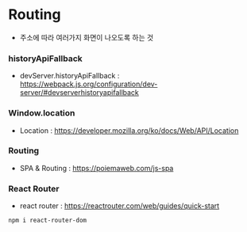 # Routing

- 주소에 따라 여러가지 화면이 나오도록 하는 것

### historyApiFallback

- devServer.historyApiFallback : https://webpack.js.org/configuration/dev-server/#devserverhistoryapifallback

### Window.location

- Location : https://developer.mozilla.org/ko/docs/Web/API/Location

### Routing

- SPA & Routing : https://poiemaweb.com/js-spa

### React Router

- react router : https://reactrouter.com/web/guides/quick-start

```
npm i react-router-dom
```
